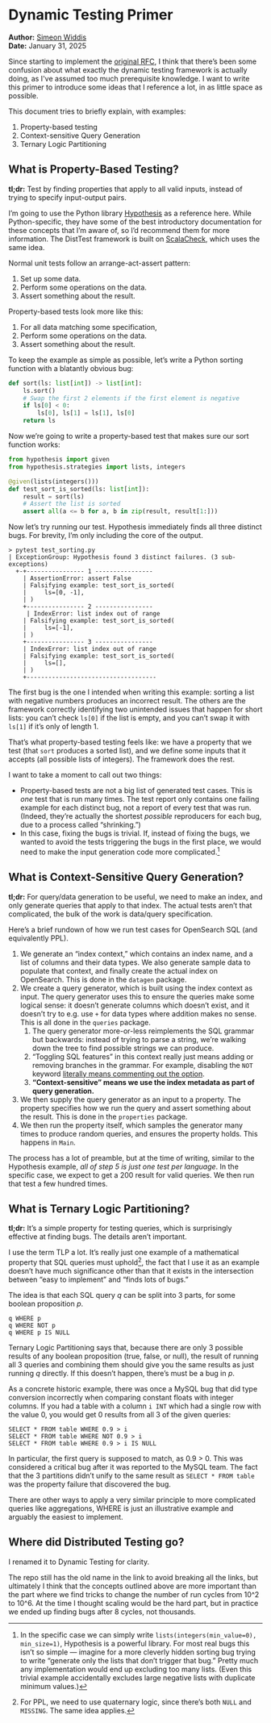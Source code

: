 # Dynamic Testing Primer

**Author:** [Simeon Widdis](https://github.com/Swiddis) <br> **Date:** January 31, 2025

Since starting to implement the [original RFC](https://github.com/opensearch-project/sql/issues/3220),
I think that there’s been some confusion about what exactly the dynamic testing framework is actually doing,
as I've assumed too much prerequisite knowledge.
I want to write this primer to introduce some ideas that I reference a lot, in as little space as possible.

This document tries to briefly explain, with examples:

1. Property-based testing
2. Context-sensitive Query Generation
3. Ternary Logic Partitioning

## What is Property-Based Testing?

**tl;dr:** Test by finding properties that apply to all valid inputs, instead of trying to specify input-output pairs.

I’m going to use the Python library [Hypothesis](https://hypothesis.readthedocs.io/en/latest/) as a reference here. While Python-specific, they have some of the best introductory documentation for these concepts that I’m aware of, so I’d recommend them for more information. The DistTest framework is built on [ScalaCheck](https://scalacheck.org/), which uses the same idea.

Normal unit tests follow an arrange-act-assert pattern:

1. Set up some data.
2. Perform some operations on the data.
3. Assert something about the result.

Property-based tests look more like this:

1. For all data matching some specification,
2. Perform some operations on the data.
3. Assert something about the result.

To keep the example as simple as possible, let’s write a Python sorting function with a blatantly obvious bug:

```py
def sort(ls: list[int]) -> list[int]:
    ls.sort()
    # Swap the first 2 elements if the first element is negative
    if ls[0] < 0:
        ls[0], ls[1] = ls[1], ls[0]
    return ls
```

Now we’re going to write a property-based test that makes sure our sort function works:

```py
from hypothesis import given
from hypothesis.strategies import lists, integers

@given(lists(integers()))
def test_sort_is_sorted(ls: list[int]):
    result = sort(ls)
    # Assert the list is sorted
    assert all(a <= b for a, b in zip(result, result[1:]))
```

Now let’s try running our test. Hypothesis immediately finds all three distinct bugs. For brevity, I’m only including the core of the output.

```
> pytest test_sorting.py
| ExceptionGroup: Hypothesis found 3 distinct failures. (3 sub-exceptions)
  +-+---------------- 1 ----------------
    | AssertionError: assert False
    | Falsifying example: test_sort_is_sorted(
    |     ls=[0, -1],
    | )
    +---------------- 2 ----------------
     | IndexError: list index out of range
    | Falsifying example: test_sort_is_sorted(
    |     ls=[-1],
    | )
    +---------------- 3 ----------------
    | IndexError: list index out of range
    | Falsifying example: test_sort_is_sorted(
    |     ls=[],
    | )
    +------------------------------------
```

The first bug is the one I intended when writing this example: sorting a list with negative numbers produces an incorrect result. The others are the framework correctly identifying two unintended issues that happen for short lists: you can’t check `ls[0]` if the list is empty, and you can’t swap it with `ls[1]` if it’s only of length 1.

That’s what property-based testing feels like: we have a property that we test (that `sort` produces a sorted list), and we define some inputs that it accepts (all possible lists of integers). The framework does the rest.

I want to take a moment to call out two things:

* Property-based tests are not a big list of generated test cases. This is *one* test that is run many times. The test report only contains one failing example for each distinct bug, not a report of every test that was run. (Indeed, they’re actually the shortest *possible* reproducers for each bug, due to a process called “shrinking.”)
* In this case, fixing the bugs is trivial. If, instead of fixing the bugs, we wanted to avoid the tests triggering the bugs in the first place, we would need to make the input generation code more complicated.[^1]

## What is Context-Sensitive Query Generation?

**tl;dr:** For query/data generation to be useful, we need to make an index, and only generate queries that apply to that index. The actual tests aren’t that complicated, the bulk of the work is data/query specification.

Here’s a brief rundown of how we run test cases for OpenSearch SQL (and equivalently PPL).

1. We generate an “index context,” which contains an index name, and a list of columns and their data types. We also generate sample data to populate that context, and finally create the actual index on OpenSearch. This is done in the `datagen` package.
2. We create a query generator, which is built using the index context as input. The query generator uses this to ensure the queries make some logical sense: it doesn’t generate columns which doesn’t exist, and it doesn’t try to e.g. use `+` for data types where addition makes no sense. This is all done in the `queries` package.
    1. The query generator more-or-less reimplements the SQL grammar but backwards: instead of trying to parse a string, we’re walking down the tree to find possible strings we can produce.
    2. “Toggling SQL features” in this context really just means adding or removing branches in the grammar. For example, disabling the `NOT` keyword [literally means commenting out the option](https://github.com/Swiddis/opensearch-sql-distributed-testing/blob/7dd24cd26b3363a14ff73adc040dfbe9f531d9d6/src/main/scala/queries/sql/ContextExprGen.scala#L54-L56).
    3. **“Context-sensitive” means we use the index metadata as part of query generation.**
3. We then supply the query generator as an input to a property. The property specifies how we run the query and assert something about the result. This is done in the `properties` package.
4. We then run the property itself, which samples the generator many times to produce random queries, and ensures the property holds. This happens in `Main`.

The process has a lot of preamble, but at the time of writing, similar to the Hypothesis example, *all of step 5 is just one test per language*. In the specific case, we expect to get a 200 result for valid queries. We then run that test a few hundred times.

## What is Ternary Logic Partitioning?

**tl;dr:** It’s a simple property for testing queries, which is surprisingly effective at finding bugs. The details aren’t important.

I use the term TLP a lot. It’s really just one example of a mathematical property that SQL queries must uphold[^2], the fact that I use it as an example doesn’t have much significance other than that it exists in the intersection between “easy to implement” and “finds lots of bugs.”

The idea is that each SQL query *q* can be split into 3 parts, for some boolean proposition *p*.

```
q WHERE p
q WHERE NOT p
q WHERE p IS NULL
```

Ternary Logic Partitioning says that, because there are only 3 possible results of any boolean proposition (true, false, or null), the result of running all 3 queries and combining them should give you the same results as just running *q* directly. If this doesn’t happen, there’s must be a bug in *p*.

As a concrete historic example, there was once a MySQL bug that did type conversion incorrectly when comparing constant floats with integer columns. If you had a table with a column `i INT` which had a single row with the value 0, you would get 0 results from all 3 of the given queries:

```
SELECT * FROM table WHERE 0.9 > i
SELECT * FROM table WHERE NOT 0.9 > i
SELECT * FROM table WHERE 0.9 > i IS NULL
```

In particular, the first query is supposed to match, as 0.9 > 0. This was considered a critical bug after it was reported to the MySQL team. The fact that the 3 partitions didn’t unify to the same result as `SELECT * FROM table` was the property failure that discovered the bug.

There are other ways to apply a very similar principle to more complicated queries like aggregations, WHERE is just an illustrative example and arguably the easiest to implement.

## Where did Distributed Testing go?

I renamed it to Dynamic Testing for clarity.

The repo still has the old name in the link to avoid breaking all the links, but ultimately I think that the concepts outlined above are more important than the part where we find tricks to change the number of run cycles from 10^2 to 10^6. At the time I thought scaling would be the hard part, but in practice we ended up finding bugs after 8 cycles, not thousands.

[^1]: In the specific case we can simply write `lists(integers(min_value=0), min_size=1)`, Hypothesis is a powerful library. For most real bugs this isn’t so simple — imagine for a more cleverly hidden sorting bug trying to write “generate only the lists that don’t trigger that bug.” Pretty much any implementation would end up excluding too many lists. (Even this trivial example accidentally excludes large negative lists with duplicate minimum values.)
[^2]: For PPL, we need to use quaternary logic, since there’s both `NULL` and `MISSING`. The same idea applies.
